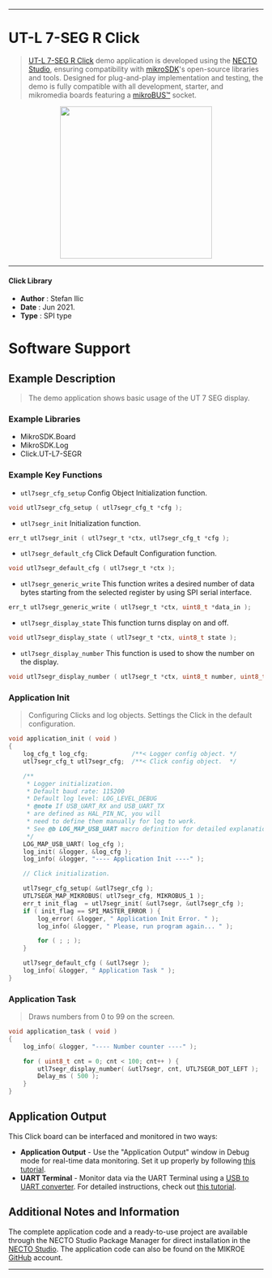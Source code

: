 
---
# UT-L 7-SEG R Click

> [UT-L 7-SEG R Click](https://www.mikroe.com/?pid_product=MIKROE-2743) demo application is developed using
the [NECTO Studio](https://www.mikroe.com/necto), ensuring compatibility with [mikroSDK](https://www.mikroe.com/mikrosdk)'s
open-source libraries and tools. Designed for plug-and-play implementation and testing, the demo is fully compatible with
all development, starter, and mikromedia boards featuring a [mikroBUS&trade;](https://www.mikroe.com/mikrobus) socket.

<p align="center">
  <img src="https://www.mikroe.com/?pid_product=MIKROE-2743&image=1" height=300px>
</p>

---

#### Click Library

- **Author**        : Stefan Ilic
- **Date**          : Jun 2021.
- **Type**          : SPI type

# Software Support

## Example Description

> The demo application shows basic usage of the UT 7 SEG display.

### Example Libraries

- MikroSDK.Board
- MikroSDK.Log
- Click.UT-L7-SEGR

### Example Key Functions

- `utl7segr_cfg_setup` Config Object Initialization function.
```c
void utl7segr_cfg_setup ( utl7segr_cfg_t *cfg );
```

- `utl7segr_init` Initialization function.
```c
err_t utl7segr_init ( utl7segr_t *ctx, utl7segr_cfg_t *cfg );
```

- `utl7segr_default_cfg` Click Default Configuration function.
```c
void utl7segr_default_cfg ( utl7segr_t *ctx );
```

- `utl7segr_generic_write` This function writes a desired number of data bytes starting from the selected register by using SPI serial interface.
```c
err_t utl7segr_generic_write ( utl7segr_t *ctx, uint8_t *data_in );
```

- `utl7segr_display_state` This function turns display on and off.
```c
void utl7segr_display_state ( utl7segr_t *ctx, uint8_t state );

```

- `utl7segr_display_number` This function is used to show the number on the display.
```c
void utl7segr_display_number ( utl7segr_t *ctx, uint8_t number, uint8_t dot_pos );
```

### Application Init

> Configuring Clicks and log objects. Settings the Click in the default configuration.

```c
void application_init ( void ) 
{
    log_cfg_t log_cfg;            /**< Logger config object. */
    utl7segr_cfg_t utl7segr_cfg;  /**< Click config object.  */

    /** 
     * Logger initialization.
     * Default baud rate: 115200
     * Default log level: LOG_LEVEL_DEBUG
     * @note If USB_UART_RX and USB_UART_TX 
     * are defined as HAL_PIN_NC, you will 
     * need to define them manually for log to work. 
     * See @b LOG_MAP_USB_UART macro definition for detailed explanation.
     */
    LOG_MAP_USB_UART( log_cfg );
    log_init( &logger, &log_cfg );
    log_info( &logger, "---- Application Init ----" );

    // Click initialization.

    utl7segr_cfg_setup( &utl7segr_cfg );
    UTL7SEGR_MAP_MIKROBUS( utl7segr_cfg, MIKROBUS_1 );
    err_t init_flag  = utl7segr_init( &utl7segr, &utl7segr_cfg );
    if ( init_flag == SPI_MASTER_ERROR ) {
        log_error( &logger, " Application Init Error. " );
        log_info( &logger, " Please, run program again... " );

        for ( ; ; );
    }

    utl7segr_default_cfg ( &utl7segr );
    log_info( &logger, " Application Task " );
}
```

### Application Task

> Draws numbers from 0 to 99 on the screen.

```c
void application_task ( void ) 
{  
    log_info( &logger, "---- Number counter ----" );

    for ( uint8_t cnt = 0; cnt < 100; cnt++ ) {
        utl7segr_display_number( &utl7segr, cnt, UTL7SEGR_DOT_LEFT );
        Delay_ms ( 500 );
    }
}
```


## Application Output

This Click board can be interfaced and monitored in two ways:
- **Application Output** - Use the "Application Output" window in Debug mode for real-time data monitoring.
Set it up properly by following [this tutorial](https://www.youtube.com/watch?v=ta5yyk1Woy4).
- **UART Terminal** - Monitor data via the UART Terminal using
a [USB to UART converter](https://www.mikroe.com/click/interface/usb?interface*=uart,uart). For detailed instructions,
check out [this tutorial](https://help.mikroe.com/necto/v2/Getting%20Started/Tools/UARTTerminalTool).

## Additional Notes and Information

The complete application code and a ready-to-use project are available through the NECTO Studio Package Manager for 
direct installation in the [NECTO Studio](https://www.mikroe.com/necto). The application code can also be found on
the MIKROE [GitHub](https://github.com/MikroElektronika/mikrosdk_click_v2) account.

---
